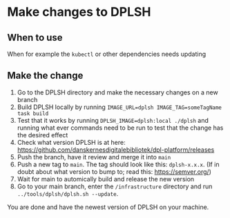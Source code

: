 # Make changes to DPLSH
## When to use
When for example the `kubectl` or other dependencies needs updating

## Make the change
1. Go to the DPLSH directory and make the necessary changes on a new branch
2. Build DPLSH locally by running `IMAGE_URL=dplsh IMAGE_TAG=someTagName task build`
3. Test that it works by running `DPLSH_IMAGE=dplsh:local ./dplsh` and running what ever commands need to be run to test that the change has the desired effect
4. Check what version DPLSH is at here: https://github.com/danskernesdigitalebibliotek/dpl-platform/releases
5. Push the branch, have it review and merge it into `main`
6. Push a new tag to `main`. The tag should look like this: `dplsh-x.x.x`. (If in doubt about what version to bump to; read this: https://semver.org/)
7. Wait for main to automically build and release the new version
8. Go to your main branch, enter the `/infrastructure` directory and run `../tools/dplsh/dplsh.sh --update`.

You are done and have the newest version of DPLSH on your machine.
